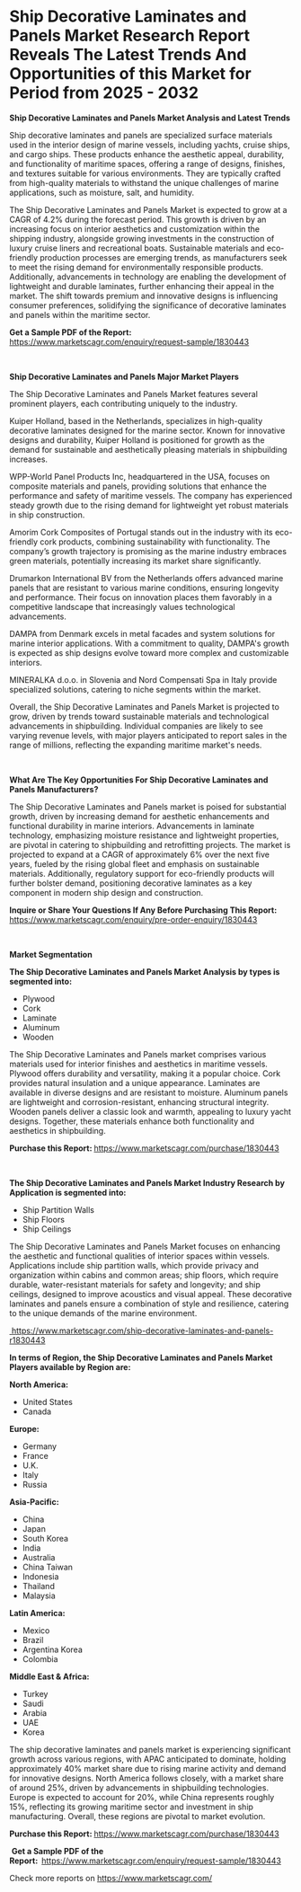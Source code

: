 <p><h1>Ship Decorative Laminates and Panels Market Research Report Reveals The Latest Trends And Opportunities of this Market for Period from 2025 - 2032</h1></p><p><strong>Ship Decorative Laminates and Panels Market Analysis and Latest Trends</strong></p>
<p><p>Ship decorative laminates and panels are specialized surface materials used in the interior design of marine vessels, including yachts, cruise ships, and cargo ships. These products enhance the aesthetic appeal, durability, and functionality of maritime spaces, offering a range of designs, finishes, and textures suitable for various environments. They are typically crafted from high-quality materials to withstand the unique challenges of marine applications, such as moisture, salt, and humidity.</p><p>The Ship Decorative Laminates and Panels Market is expected to grow at a CAGR of 4.2% during the forecast period. This growth is driven by an increasing focus on interior aesthetics and customization within the shipping industry, alongside growing investments in the construction of luxury cruise liners and recreational boats. Sustainable materials and eco-friendly production processes are emerging trends, as manufacturers seek to meet the rising demand for environmentally responsible products. Additionally, advancements in technology are enabling the development of lightweight and durable laminates, further enhancing their appeal in the market. The shift towards premium and innovative designs is influencing consumer preferences, solidifying the significance of decorative laminates and panels within the maritime sector.</p></p>
<p><strong>Get a Sample PDF of the Report:&nbsp;</strong> <a href="https://www.marketscagr.com/enquiry/request-sample/1830443?utm_campaign=1895&utm_medium=2&utm_source=Github&utm_content=ia&utm_term=03022025&utm_id=ship-decorative-laminates-and-panels">https://www.marketscagr.com/enquiry/request-sample/1830443</a></p>
<p>&nbsp;</p>
<p><strong>Ship Decorative Laminates and Panels Major Market Players</strong></p>
<p><p>The Ship Decorative Laminates and Panels Market features several prominent players, each contributing uniquely to the industry. </p><p>Kuiper Holland, based in the Netherlands, specializes in high-quality decorative laminates designed for the marine sector. Known for innovative designs and durability, Kuiper Holland is positioned for growth as the demand for sustainable and aesthetically pleasing materials in shipbuilding increases.</p><p>WPP-World Panel Products Inc, headquartered in the USA, focuses on composite materials and panels, providing solutions that enhance the performance and safety of maritime vessels. The company has experienced steady growth due to the rising demand for lightweight yet robust materials in ship construction.</p><p>Amorim Cork Composites of Portugal stands out in the industry with its eco-friendly cork products, combining sustainability with functionality. The company’s growth trajectory is promising as the marine industry embraces green materials, potentially increasing its market share significantly.</p><p>Drumarkon International BV from the Netherlands offers advanced marine panels that are resistant to various marine conditions, ensuring longevity and performance. Their focus on innovation places them favorably in a competitive landscape that increasingly values technological advancements.</p><p>DAMPA from Denmark excels in metal facades and system solutions for marine interior applications. With a commitment to quality, DAMPA's growth is expected as ship designs evolve toward more complex and customizable interiors.</p><p>MINERALKA d.o.o. in Slovenia and Nord Compensati Spa in Italy provide specialized solutions, catering to niche segments within the market.</p><p>Overall, the Ship Decorative Laminates and Panels Market is projected to grow, driven by trends toward sustainable materials and technological advancements in shipbuilding. Individual companies are likely to see varying revenue levels, with major players anticipated to report sales in the range of millions, reflecting the expanding maritime market's needs.</p></p>
<p>&nbsp;</p>
<p><strong>What Are The Key Opportunities For Ship Decorative Laminates and Panels Manufacturers?</strong></p>
<p><p>The Ship Decorative Laminates and Panels market is poised for substantial growth, driven by increasing demand for aesthetic enhancements and functional durability in marine interiors. Advancements in laminate technology, emphasizing moisture resistance and lightweight properties, are pivotal in catering to shipbuilding and retrofitting projects. The market is projected to expand at a CAGR of approximately 6% over the next five years, fueled by the rising global fleet and emphasis on sustainable materials. Additionally, regulatory support for eco-friendly products will further bolster demand, positioning decorative laminates as a key component in modern ship design and construction.</p></p>
<p><strong>Inquire or Share Your Questions If Any Before Purchasing This Report:</strong> <a href="https://www.marketscagr.com/enquiry/pre-order-enquiry/1830443?utm_campaign=1895&utm_medium=2&utm_source=Github&utm_content=ia&utm_term=03022025&utm_id=ship-decorative-laminates-and-panels">https://www.marketscagr.com/enquiry/pre-order-enquiry/1830443</a></p>
<p>&nbsp;</p>
<p><strong>Market Segmentation</strong></p>
<p><strong>The Ship Decorative Laminates and Panels Market Analysis by types is segmented into:</strong></p>
<p><ul><li>Plywood</li><li>Cork</li><li>Laminate</li><li>Aluminum</li><li>Wooden</li></ul></p>
<p><p>The Ship Decorative Laminates and Panels market comprises various materials used for interior finishes and aesthetics in maritime vessels. Plywood offers durability and versatility, making it a popular choice. Cork provides natural insulation and a unique appearance. Laminates are available in diverse designs and are resistant to moisture. Aluminum panels are lightweight and corrosion-resistant, enhancing structural integrity. Wooden panels deliver a classic look and warmth, appealing to luxury yacht designs. Together, these materials enhance both functionality and aesthetics in shipbuilding.</p></p>
<p><strong>Purchase this Report:&nbsp;</strong><a href="https://www.marketscagr.com/purchase/1830443?utm_campaign=1895&utm_medium=2&utm_source=Github&utm_content=ia&utm_term=03022025&utm_id=ship-decorative-laminates-and-panels">https://www.marketscagr.com/purchase/1830443</a></p>
<p>&nbsp;</p>
<p><strong>The Ship Decorative Laminates and Panels Market Industry Research by Application is segmented into:</strong></p>
<p><ul><li>Ship Partition Walls</li><li>Ship Floors</li><li>Ship Ceilings</li></ul></p>
<p><p>The Ship Decorative Laminates and Panels Market focuses on enhancing the aesthetic and functional qualities of interior spaces within vessels. Applications include ship partition walls, which provide privacy and organization within cabins and common areas; ship floors, which require durable, water-resistant materials for safety and longevity; and ship ceilings, designed to improve acoustics and visual appeal. These decorative laminates and panels ensure a combination of style and resilience, catering to the unique demands of the marine environment.</p></p>
<p><a href="https://www.marketscagr.com/ship-decorative-laminates-and-panels-r1830443?utm_campaign=1895&utm_medium=2&utm_source=Github&utm_content=ia&utm_term=03022025&utm_id=ship-decorative-laminates-and-panels">&nbsp;https://www.marketscagr.com/ship-decorative-laminates-and-panels-r1830443</a></p>
<p><strong>In terms of Region, the Ship Decorative Laminates and Panels Market Players available by Region are:</strong></p>
<p>
    <p> <strong> North America: </strong>
        <ul>
            <li>United States</li>
            <li>Canada</li>
        </ul>
        </p> 
    <p> <strong> Europe: </strong>
        <ul>
            <li>Germany</li>
            <li>France</li>
            <li>U.K.</li>
            <li>Italy</li>
            <li>Russia</li>
        </ul>
        </p> 
    <p> <strong> Asia-Pacific: </strong>
        <ul>
            <li>China</li>
            <li>Japan</li>
            <li>South Korea</li>
            <li>India</li>
            <li>Australia</li>
            <li>China Taiwan</li>
            <li>Indonesia</li>
            <li>Thailand</li>
            <li>Malaysia</li>
        </ul>
        </p> 
    <p> <strong> Latin America: </strong>
        <ul>
            <li>Mexico</li>
            <li>Brazil</li>
            <li>Argentina Korea</li>
            <li>Colombia</li>
        </ul>
        </p> 
    <p> <strong> Middle East & Africa: </strong>
        <ul>
            <li>Turkey</li>
            <li>Saudi</li>
            <li>Arabia</li>
            <li>UAE</li>
            <li>Korea</li>
        </ul>
    </p>
    </p>
<p><p>The ship decorative laminates and panels market is experiencing significant growth across various regions, with APAC anticipated to dominate, holding approximately 40% market share due to rising marine activity and demand for innovative designs. North America follows closely, with a market share of around 25%, driven by advancements in shipbuilding technologies. Europe is expected to account for 20%, while China represents roughly 15%, reflecting its growing maritime sector and investment in ship manufacturing. Overall, these regions are pivotal to market evolution.</p></p>
<p><strong>Purchase this Report: </strong><a href="https://www.marketscagr.com/purchase/1830443?utm_campaign=1895&utm_medium=2&utm_source=Github&utm_content=ia&utm_term=03022025&utm_id=ship-decorative-laminates-and-panels">https://www.marketscagr.com/purchase/1830443</a></p>
<p>&nbsp;<strong>Get a Sample PDF of the Report:&nbsp;&nbsp;</strong><a href="https://www.marketscagr.com/enquiry/request-sample/1830443?utm_campaign=1895&utm_medium=2&utm_source=Github&utm_content=ia&utm_term=03022025&utm_id=ship-decorative-laminates-and-panels">https://www.marketscagr.com/enquiry/request-sample/1830443</a></p>
<p><strong></strong></p>
<p>Check more reports on <a href="https://www.marketscagr.com/?utm_campaign=1895&utm_medium=2&utm_source=Github&utm_content=ia&utm_term=03022025&utm_id=ship-decorative-laminates-and-panels">https://www.marketscagr.com/</a></p>